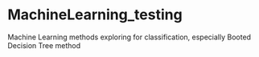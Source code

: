 # MachineLearning_testing
Machine Learning methods exploring for classification, especially Booted Decision Tree method
